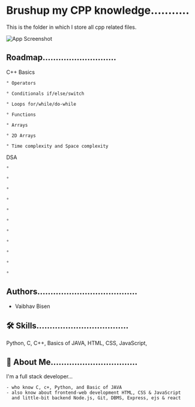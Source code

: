 
# Brushup my CPP knowledge...........

This is the folder in which I store all cpp related files.




![App Screenshot](https://media3.giphy.com/media/qgQUggAC3Pfv687qPC/giphy.gif?cid=ecf05e470pag3fh2lyvccnurytx2bbiyue37smgueuyqda5s&rid=giphy.gif&ct=g)


## Roadmap............................

C++ Basics
    
    ° Operators

    ° Conditionals if/else/switch
    
    ° Loops for/while/do-while
    
    ° Functions
    
    ° Arrays
    
    ° 2D Arrays
    
    ° Time complexity and Space complexity

DSA

    °
    
    °
    
    °
    
    °
    
    °
    
    °
    
    °
    
    °
    
    °
    
    °
    
    °




## Authors......................................

- Vaibhav Bisen


## 🛠 Skills...................................
Python,
C,
C++,
Basics of JAVA,
HTML,
CSS,
JavaScript,




## 🚀 About Me.................................
I'm a full stack developer...

    - who know C, c+, Python, and Basic of JAVA
    - also know about frontend-web development HTML, CSS & JavaScript 
      and little-bit backend Node.js, Git, DBMS, Express, ejs & react



